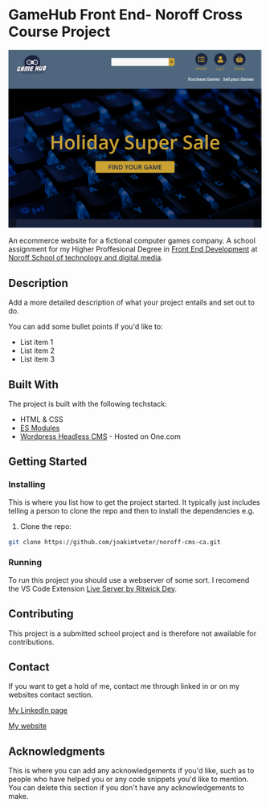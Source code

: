 # GameHub Front End- Noroff Cross Course Project

![image](/screenshot.png)

An ecommerce website for a fictional computer games company. A school assignment for my Higher Proffesional Degree in [Front End Development](https://www.noroff.no/en/studies/vocational-school/front-end-development) at [Noroff School of technology and digital media](https://www.noroff.no/en/).

## Description

Add a more detailed description of what your project entails and set out to do.

You can add some bullet points if you'd like to:

-   List item 1
-   List item 2
-   List item 3

## Built With

The project is built with the following techstack:

-   HTML & CSS
-   [ES Modules](https://developer.mozilla.org/en-US/docs/Web/JavaScript/Guide/Modules)
-   [Wordpress Headless CMS](https://wordpress.org/) - Hosted on One.com

## Getting Started

### Installing

This is where you list how to get the project started. It typically just includes telling a person to clone the repo and then to install the dependencies e.g.

1. Clone the repo:

```bash
git clone https://github.com/joakimtveter/noroff-cms-ca.git
```

### Running

To run this project you should use a webserver of some sort.
I recomend the VS Code Extension [Live Server by Ritwick Dey](https://github.com/ritwickdey/vscode-live-server).

## Contributing

This project is a submitted school project and is therefore not awailable for contributions.

## Contact

If you want to get a hold of me, contact me through linked in or on my websites contact section.

[My LinkedIn page](https://www.linkedin.com/in/joakim-tveter)

[My website](https://joakimtveter.no/#contact)

## Acknowledgments

This is where you can add any acknowledgements if you'd like, such as to people who have helped you or any code snippets you'd like to mention. You can delete this section if you don't have any acknowledgements to make.

